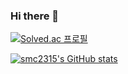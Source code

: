 ### Hi there 👋
[![Solved.ac
프로필](http://mazassumnida.wtf/api/generate_badge?boj=smc2315)](https://solved.ac/smc2315)

[![smc2315's GitHub stats](https://github-readme-stats.vercel.app/api?username=smc2315)](https://github.com/smc2315/github-readme-stats)


<!--
**smc2315/smc2315** is a ✨ _special_ ✨ repository because its `README.md` (this file) appears on your GitHub profile.

Here are some ideas to get you started:

- 🔭 I’m currently working on ...
- 🌱 I’m currently learning ...
- 👯 I’m looking to collaborate on ...
- 🤔 I’m looking for help with ...
- 💬 Ask me about ...
- 📫 How to reach me: ...
- 😄 Pronouns: ...
- ⚡ Fun fact: ...
-->

